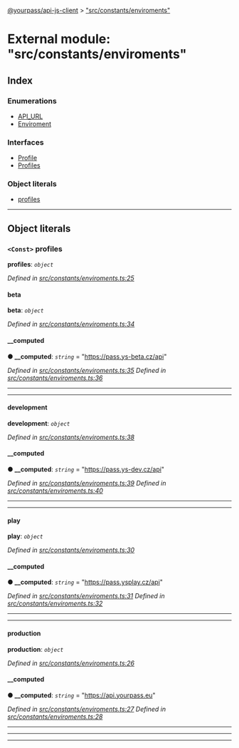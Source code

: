 [@yourpass/api-js-client](../README.md) > ["src/constants/enviroments"](../modules/_src_constants_enviroments_.md)

# External module: "src/constants/enviroments"

## Index

### Enumerations

* [API_URL](../enums/_src_constants_enviroments_.api_url.md)
* [Enviroment](../enums/_src_constants_enviroments_.enviroment.md)

### Interfaces

* [Profile](../interfaces/_src_constants_enviroments_.profile.md)
* [Profiles](../interfaces/_src_constants_enviroments_.profiles.md)

### Object literals

* [profiles](_src_constants_enviroments_.md#profiles-1)

---

## Object literals

<a id="profiles-1"></a>

### `<Const>` profiles

**profiles**: *`object`*

*Defined in [src/constants/enviroments.ts:25](https://github.com/yourpass/yourpass-api-js-client/blob/7027c81/src/constants/enviroments.ts#L25)*

<a id="profiles-1.beta"></a>

####  beta

**beta**: *`object`*

*Defined in [src/constants/enviroments.ts:34](https://github.com/yourpass/yourpass-api-js-client/blob/7027c81/src/constants/enviroments.ts#L34)*

<a id="profiles-1.beta.__computed"></a>

####  __computed

**● __computed**: *`string`* = "https://pass.ys-beta.cz/api"

*Defined in [src/constants/enviroments.ts:35](https://github.com/yourpass/yourpass-api-js-client/blob/7027c81/src/constants/enviroments.ts#L35)*
*Defined in [src/constants/enviroments.ts:36](https://github.com/yourpass/yourpass-api-js-client/blob/7027c81/src/constants/enviroments.ts#L36)*

___

___
<a id="profiles-1.development"></a>

####  development

**development**: *`object`*

*Defined in [src/constants/enviroments.ts:38](https://github.com/yourpass/yourpass-api-js-client/blob/7027c81/src/constants/enviroments.ts#L38)*

<a id="profiles-1.development.__computed-1"></a>

####  __computed

**● __computed**: *`string`* = "https://pass.ys-dev.cz/api"

*Defined in [src/constants/enviroments.ts:39](https://github.com/yourpass/yourpass-api-js-client/blob/7027c81/src/constants/enviroments.ts#L39)*
*Defined in [src/constants/enviroments.ts:40](https://github.com/yourpass/yourpass-api-js-client/blob/7027c81/src/constants/enviroments.ts#L40)*

___

___
<a id="profiles-1.play"></a>

####  play

**play**: *`object`*

*Defined in [src/constants/enviroments.ts:30](https://github.com/yourpass/yourpass-api-js-client/blob/7027c81/src/constants/enviroments.ts#L30)*

<a id="profiles-1.play.__computed-2"></a>

####  __computed

**● __computed**: *`string`* = "https://pass.ysplay.cz/api"

*Defined in [src/constants/enviroments.ts:31](https://github.com/yourpass/yourpass-api-js-client/blob/7027c81/src/constants/enviroments.ts#L31)*
*Defined in [src/constants/enviroments.ts:32](https://github.com/yourpass/yourpass-api-js-client/blob/7027c81/src/constants/enviroments.ts#L32)*

___

___
<a id="profiles-1.production"></a>

####  production

**production**: *`object`*

*Defined in [src/constants/enviroments.ts:26](https://github.com/yourpass/yourpass-api-js-client/blob/7027c81/src/constants/enviroments.ts#L26)*

<a id="profiles-1.production.__computed-3"></a>

####  __computed

**● __computed**: *`string`* = "https://api.yourpass.eu"

*Defined in [src/constants/enviroments.ts:27](https://github.com/yourpass/yourpass-api-js-client/blob/7027c81/src/constants/enviroments.ts#L27)*
*Defined in [src/constants/enviroments.ts:28](https://github.com/yourpass/yourpass-api-js-client/blob/7027c81/src/constants/enviroments.ts#L28)*

___

___

___

